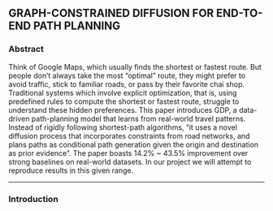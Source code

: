 ##  GRAPH-CONSTRAINED DIFFUSION FOR END-TO-END PATH PLANNING

### Abstract

Think of Google Maps, which usually finds the shortest or fastest route. But people don’t always take the most “optimal” route, they might prefer to avoid traffic, stick to familiar roads, or pass by their favorite chai shop. Traditional systems which involve explicit optimization, that is, using predefined rules to compute the shortest or fastest route, struggle to understand these hidden preferences. This paper introduces GDP, a data-driven path-planning model that learns from real-world travel patterns. Instead of rigidly following shortest-path algorithms, “it uses a novel diffusion process that incorporates constraints from road networks, and plans paths as conditional path generation given the origin and destination as prior evidence”. The paper boasts 14.2% ~ 43.5% improvement over strong baselines on real-world datasets. In our project we will attempt to reproduce results in this given range. 

---

### Introduction

